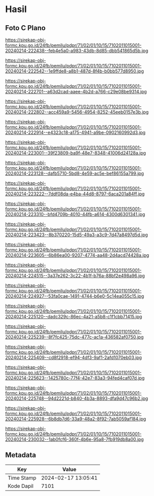 # Hasil

## Foto C Plano

https://sirekap-obj-formc.kpu.go.id/24fb/pemilu/pdpr/71/02/01/10/15/7102011015001-20240214-222438--feb4e5a0-a983-43db-8d85-dbb541865d5b.jpg

https://sirekap-obj-formc.kpu.go.id/24fb/pemilu/pdpr/71/02/01/10/15/7102011015001-20240214-222542--1e9ffde8-a8b1-487d-8f4b-b0bb577d8950.jpg

https://sirekap-obj-formc.kpu.go.id/24fb/pemilu/pdpr/71/02/01/10/15/7102011015001-20240214-222701--a63d2cad-aaee-4b2d-a766-c29e08be9314.jpg

https://sirekap-obj-formc.kpu.go.id/24fb/pemilu/pdpr/71/02/01/10/15/7102011015001-20240214-222802--acc459a9-5456-4954-8252-45eeb0157e3b.jpg

https://sirekap-obj-formc.kpu.go.id/24fb/pemilu/pdpr/71/02/01/10/15/7102011015001-20240214-222914--e4323c18-a175-4941-a9be-0902160992d3.jpg

https://sirekap-obj-formc.kpu.go.id/24fb/pemilu/pdpr/71/02/01/10/15/7102011015001-20240214-223001--39f23809-ba9f-48e7-8348-41006d24128a.jpg

https://sirekap-obj-formc.kpu.go.id/24fb/pemilu/pdpr/71/02/01/10/15/7102011015001-20240214-223128--dafb5710-5bd8-4e59-ac5e-bef86155a799.jpg

https://sirekap-obj-formc.kpu.go.id/24fb/pemilu/pdpr/71/02/01/10/15/7102011015001-20240214-223222--7ddf08da-e4ba-44d8-8797-6aca201a84ff.jpg

https://sirekap-obj-formc.kpu.go.id/24fb/pemilu/pdpr/71/02/01/10/15/7102011015001-20240214-223310--bfd4709b-4010-44fb-a614-4300d6301341.jpg

https://sirekap-obj-formc.kpu.go.id/24fb/pemilu/pdpr/71/02/01/10/15/7102011015001-20240214-223423--8b370220-15d5-49a3-a3c9-7d47a8497d5d.jpg

https://sirekap-obj-formc.kpu.go.id/24fb/pemilu/pdpr/71/02/01/10/15/7102011015001-20240214-223605--6b86ea00-9207-4774-aa48-2d4acd74428a.jpg

https://sirekap-obj-formc.kpu.go.id/24fb/pemilu/pdpr/71/02/01/10/15/7102011015001-20240214-224515--3a37e262-3c22-4b1f-b76a-88bf2e498a96.jpg

https://sirekap-obj-formc.kpu.go.id/24fb/pemilu/pdpr/71/02/01/10/15/7102011015001-20240214-224927--53fa0cae-1491-4744-b6e0-5c14ea055c15.jpg

https://sirekap-obj-formc.kpu.go.id/24fb/pemilu/pdpr/71/02/01/10/15/7102011015001-20240214-225120--dadc329c-86ec-4a21-a5b8-c1f1cbb71415.jpg

https://sirekap-obj-formc.kpu.go.id/24fb/pemilu/pdpr/71/02/01/10/15/7102011015001-20240214-225239--8f7fc425-75dc-477c-ac1a-436582af0750.jpg

https://sirekap-obj-formc.kpu.go.id/24fb/pemilu/pdpr/71/02/01/10/15/7102011015001-20240214-225409--cd8f2918-ef94-4df3-9af1-2afd1070eb03.jpg

https://sirekap-obj-formc.kpu.go.id/24fb/pemilu/pdpr/71/02/01/10/15/7102011015001-20240214-225623--1425780c-77f4-42e7-83a3-94fed4caf07d.jpg

https://sirekap-obj-formc.kpu.go.id/24fb/pemilu/pdpr/71/02/01/10/15/7102011015001-20240214-225748--94d2221d-b840-4b3a-8893-dfa9d47c96b2.jpg

https://sirekap-obj-formc.kpu.go.id/24fb/pemilu/pdpr/71/02/01/10/15/7102011015001-20240214-225928--6b8db7d6-33a9-48a2-8f92-7ab5059af184.jpg

https://sirekap-obj-formc.kpu.go.id/24fb/pemilu/pdpr/71/02/01/10/15/7102011015001-20240214-230032--1ab0fcf6-360f-4b6e-95a8-7fb919db8a00.jpg


## Metadata

| Key        | Value               |
| ---------- | ------------------- |
| Time Stamp | 2024-02-17 13:05:41 |
| Kode Dapil | 7101                |



